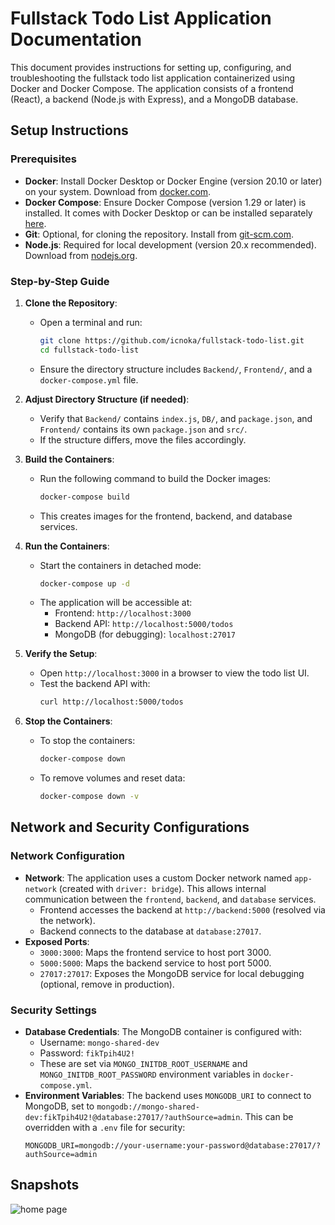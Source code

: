 # Fullstack Todo List Application Documentation

This document provides instructions for setting up, configuring, and troubleshooting the fullstack todo list application containerized using Docker and Docker Compose. The application consists of a frontend (React), a backend (Node.js with Express), and a MongoDB database.

## Setup Instructions

### Prerequisites
- **Docker**: Install Docker Desktop or Docker Engine (version 20.10 or later) on your system. Download from [docker.com](https://www.docker.com/get-started).
- **Docker Compose**: Ensure Docker Compose (version 1.29 or later) is installed. It comes with Docker Desktop or can be installed separately [here](https://docs.docker.com/compose/install/).
- **Git**: Optional, for cloning the repository. Install from [git-scm.com](https://git-scm.com/downloads).
- **Node.js**: Required for local development (version 20.x recommended). Download from [nodejs.org](https://nodejs.org/).

### Step-by-Step Guide
1. **Clone the Repository**:
   - Open a terminal and run:
     ```bash
     git clone https://github.com/icnoka/fullstack-todo-list.git
     cd fullstack-todo-list
     ```
   - Ensure the directory structure includes `Backend/`, `Frontend/`, and a `docker-compose.yml` file.

2. **Adjust Directory Structure (if needed)**:
   - Verify that `Backend/` contains `index.js`, `DB/`, and `package.json`, and `Frontend/` contains its own `package.json` and `src/`.
   - If the structure differs, move the files accordingly.

3. **Build the Containers**:
   - Run the following command to build the Docker images:
     ```bash
     docker-compose build
     ```
   - This creates images for the frontend, backend, and database services.

4. **Run the Containers**:
   - Start the containers in detached mode:
     ```bash
     docker-compose up -d
     ```
   - The application will be accessible at:
     - Frontend: `http://localhost:3000`
     - Backend API: `http://localhost:5000/todos`
     - MongoDB (for debugging): `localhost:27017`

5. **Verify the Setup**:
   - Open `http://localhost:3000` in a browser to view the todo list UI.
   - Test the backend API with:
     ```bash
     curl http://localhost:5000/todos
     ```

6. **Stop the Containers**:
   - To stop the containers:
     ```bash
     docker-compose down
     ```
   - To remove volumes and reset data:
     ```bash
     docker-compose down -v
     ```

## Network and Security Configurations

### Network Configuration
- **Network**: The application uses a custom Docker network named `app-network` (created with `driver: bridge`). This allows internal communication between the `frontend`, `backend`, and `database` services.
  - Frontend accesses the backend at `http://backend:5000` (resolved via the network).
  - Backend connects to the database at `database:27017`.
- **Exposed Ports**:
  - `3000:3000`: Maps the frontend service to host port 3000.
  - `5000:5000`: Maps the backend service to host port 5000.
  - `27017:27017`: Exposes the MongoDB service for local debugging (optional, remove in production).

### Security Settings
- **Database Credentials**: The MongoDB container is configured with:
  - Username: `mongo-shared-dev`
  - Password: `fikTpih4U2!`
  - These are set via `MONGO_INITDB_ROOT_USERNAME` and `MONGO_INITDB_ROOT_PASSWORD` environment variables in `docker-compose.yml`.
- **Environment Variables**: The backend uses `MONGODB_URI` to connect to MongoDB, set to `mongodb://mongo-shared-dev:fikTpih4U2!@database:27017/?authSource=admin`. This can be overridden with a `.env` file for security:
  ```env
  MONGODB_URI=mongodb://your-username:your-password@database:27017/?authSource=admin

## Snapshots

<img src="./Frontend/src/assets/home-snapshot.png" alt="home page"/>
